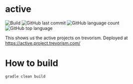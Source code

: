 # active
![Build](https://github.com/trevorism/active/actions/workflows/deploy.yml/badge.svg)
![GitHub last commit](https://img.shields.io/github/last-commit/trevorism/active)
![GitHub language count](https://img.shields.io/github/languages/count/trevorism/active)
![GitHub top language](https://img.shields.io/github/languages/top/trevorism/active)

This shows us the active projects on trevorism. Deployed at https://active.project.trevorism.com/

# How to build
`gradle clean build`

